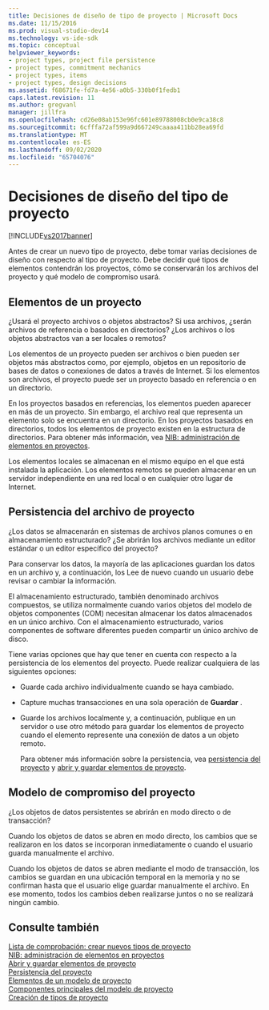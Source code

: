 ```yaml
---
title: Decisiones de diseño de tipo de proyecto | Microsoft Docs
ms.date: 11/15/2016
ms.prod: visual-studio-dev14
ms.technology: vs-ide-sdk
ms.topic: conceptual
helpviewer_keywords:
- project types, project file persistence
- project types, commitment mechanics
- project types, items
- project types, design decisions
ms.assetid: f68671fe-fd7a-4e56-a0b5-330b0f1fedb1
caps.latest.revision: 11
ms.author: gregvanl
manager: jillfra
ms.openlocfilehash: cd26e08ab153e96fc601e89788008cb0e9ca38c8
ms.sourcegitcommit: 6cfffa72af599a9d667249caaaa411bb28ea69fd
ms.translationtype: MT
ms.contentlocale: es-ES
ms.lasthandoff: 09/02/2020
ms.locfileid: "65704076"
---
```

# <a name="project-type-design-decisions"></a>Decisiones de diseño del tipo de proyecto
[!INCLUDE[vs2017banner](../../includes/vs2017banner.md)]

Antes de crear un nuevo tipo de proyecto, debe tomar varias decisiones de diseño con respecto al tipo de proyecto. Debe decidir qué tipos de elementos contendrán los proyectos, cómo se conservarán los archivos del proyecto y qué modelo de compromiso usará.  
  
## <a name="project-items"></a>Elementos de un proyecto  
 ¿Usará el proyecto archivos o objetos abstractos? Si usa archivos, ¿serán archivos de referencia o basados en directorios? ¿Los archivos o los objetos abstractos van a ser locales o remotos?  
  
 Los elementos de un proyecto pueden ser archivos o bien pueden ser objetos más abstractos como, por ejemplo, objetos en un repositorio de bases de datos o conexiones de datos a través de Internet. Si los elementos son archivos, el proyecto puede ser un proyecto basado en referencia o en un directorio.  
  
 En los proyectos basados en referencias, los elementos pueden aparecer en más de un proyecto. Sin embargo, el archivo real que representa un elemento solo se encuentra en un directorio. En los proyectos basados en directorios, todos los elementos de proyecto existen en la estructura de directorios. Para obtener más información, vea [NIB: administración de elementos en proyectos](https://msdn.microsoft.com/762e606b-7f44-4b66-97a1-e30a703654a0).  
  
 Los elementos locales se almacenan en el mismo equipo en el que está instalada la aplicación. Los elementos remotos se pueden almacenar en un servidor independiente en una red local o en cualquier otro lugar de Internet.  
  
## <a name="project-file-persistence"></a>Persistencia del archivo de proyecto  
 ¿Los datos se almacenarán en sistemas de archivos planos comunes o en almacenamiento estructurado? ¿Se abrirán los archivos mediante un editor estándar o un editor específico del proyecto?  
  
 Para conservar los datos, la mayoría de las aplicaciones guardan los datos en un archivo y, a continuación, los Lee de nuevo cuando un usuario debe revisar o cambiar la información.  
  
 El almacenamiento estructurado, también denominado archivos compuestos, se utiliza normalmente cuando varios objetos del modelo de objetos componentes (COM) necesitan almacenar los datos almacenados en un único archivo. Con el almacenamiento estructurado, varios componentes de software diferentes pueden compartir un único archivo de disco.  
  
 Tiene varias opciones que hay que tener en cuenta con respecto a la persistencia de los elementos del proyecto. Puede realizar cualquiera de las siguientes opciones:  
  
- Guarde cada archivo individualmente cuando se haya cambiado.  
  
- Capture muchas transacciones en una sola operación de **Guardar** .  
  
- Guarde los archivos localmente y, a continuación, publique en un servidor o use otro método para guardar los elementos de proyecto cuando el elemento represente una conexión de datos a un objeto remoto.  
  
  Para obtener más información sobre la persistencia, vea [persistencia del proyecto](../../extensibility/internals/project-persistence.md) y [abrir y guardar elementos de proyecto](../../extensibility/internals/opening-and-saving-project-items.md).  
  
## <a name="project-commitment-model"></a>Modelo de compromiso del proyecto  
 ¿Los objetos de datos persistentes se abrirán en modo directo o de transacción?  
  
 Cuando los objetos de datos se abren en modo directo, los cambios que se realizaron en los datos se incorporan inmediatamente o cuando el usuario guarda manualmente el archivo.  
  
 Cuando los objetos de datos se abren mediante el modo de transacción, los cambios se guardan en una ubicación temporal en la memoria y no se confirman hasta que el usuario elige guardar manualmente el archivo. En ese momento, todos los cambios deben realizarse juntos o no se realizará ningún cambio.  
  
## <a name="see-also"></a>Consulte también  
 [Lista de comprobación: crear nuevos tipos de proyecto](../../extensibility/internals/checklist-creating-new-project-types.md)   
 [NIB: administración de elementos en proyectos](https://msdn.microsoft.com/762e606b-7f44-4b66-97a1-e30a703654a0)   
 [Abrir y guardar elementos de proyecto](../../extensibility/internals/opening-and-saving-project-items.md)   
 [Persistencia del proyecto](../../extensibility/internals/project-persistence.md)   
 [Elementos de un modelo de proyecto](../../extensibility/internals/elements-of-a-project-model.md)   
 [Componentes principales del modelo de proyecto](../../extensibility/internals/project-model-core-components.md)   
 [Creación de tipos de proyecto](../../extensibility/internals/creating-project-types.md)
